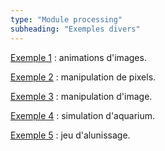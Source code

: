 ```yaml
---
type: "Module processing"
subheading: "Exemples divers"
---
```


[Exemple 1](exercices/autres/processing-01.html) : animations d'images.

[Exemple 2](exercices/autres/processing-02.html) : manipulation de pixels.

[Exemple 3](exercices/autres/processing-03.html) : manipulation d'image.

[Exemple 4](exercices/autres/processing-04.html) : simulation d'aquarium.

[Exemple 5](exercices/autres/processing-05.html) : jeu d'alunissage.
